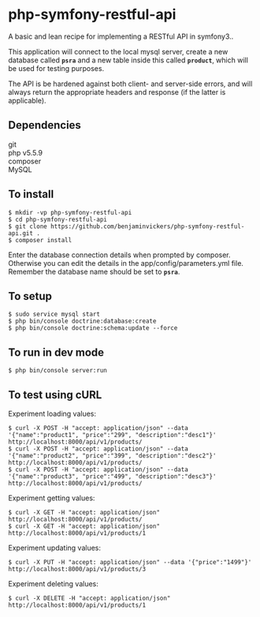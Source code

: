 # php-symfony-restful-api
A basic and lean recipe for implementing a RESTful API in symfony3..

This application will connect to the local mysql server, create a new database
called <strong><code>psra</code></strong> and a new table inside this called
<strong><code>product</code></strong>, which will be used for testing purposes.

The API is be hardened against both client- and server-side errors, and will always
return the appropriate headers and response (if the latter is applicable).

Dependencies
-
git  
php v5.5.9  
composer  
MySQL

To install
-
```
$ mkdir -vp php-symfony-restful-api  
$ cd php-symfony-restful-api  
$ git clone https://github.com/benjaminvickers/php-symfony-restful-api.git .  
$ composer install
```
Enter the database connection details when prompted by composer. Otherwise you
can edit the details in the app/config/parameters.yml file. Remember the database
name should be set to <strong><code>psra</code></strong>.

To setup
-
```
$ sudo service mysql start
$ php bin/console doctrine:database:create  
$ php bin/console doctrine:schema:update --force
```

To run in dev mode
-
```
$ php bin/console server:run
```

To test using cURL
-
Experiment loading values:
```
$ curl -X POST -H "accept: application/json" --data '{"name":"product1", "price":"299", "description":"desc1"}' http://localhost:8000/api/v1/products/  
$ curl -X POST -H "accept: application/json" --data '{"name":"product2", "price":"399", "description":"desc2"}' http://localhost:8000/api/v1/products/  
$ curl -X POST -H "accept: application/json" --data '{"name":"product3", "price":"499", "description":"desc3"}' http://localhost:8000/api/v1/products/  
```

Experiment getting values:
```
$ curl -X GET -H "accept: application/json" http://localhost:8000/api/v1/products/  
$ curl -X GET -H "accept: application/json" http://localhost:8000/api/v1/products/1  
```

Experiment updating values:
```
$ curl -X PUT -H "accept: application/json" --data '{"price":"1499"}' http://localhost:8000/api/v1/products/3  
```

Experiment deleting values:
```
$ curl -X DELETE -H "accept: application/json" http://localhost:8000/api/v1/products/1  
```
